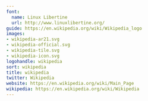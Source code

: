 ```yaml
---
font:
  name: Linux Libertine
  url: http://www.linuxlibertine.org/
guide: https://en.wikipedia.org/wiki/Wikipedia_logo
images:
- wikipedia-ar21.svg
- wikipedia-official.svg
- wikipedia-tile.svg
- wikipedia-icon.svg
logohandle: wikipedia
sort: wikipedia
title: wikipedia
twitter: Wikipedia
website: https://en.wikipedia.org/wiki/Main_Page
wikipedia: https://en.wikipedia.org/wiki/Wikipedia
---
```

